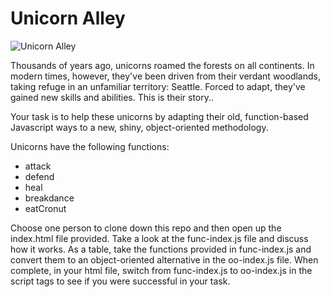 # Unicorn Alley

![Unicorn Alley](https://i.imgur.com/1P7ljmp.jpg "Unicorn Alley")

Thousands of years ago, unicorns roamed the forests on all continents.  In modern times, however, they've been driven from their verdant woodlands, taking refuge in an unfamiliar territory: Seattle.  Forced to adapt, they've gained new skills and abilities.  This is their story..

Your task is to help these unicorns by adapting their old, function-based Javascript ways to a new, shiny, object-oriented methodology.

Unicorns have the following functions:

* attack
* defend
* heal
* breakdance
* eatCronut

Choose one person to clone down this repo and then open up the index.html file provided. Take a look at the func-index.js file and discuss how it works.  As a table, take the functions provided in func-index.js and convert them to an object-oriented alternative in the oo-index.js file.  When complete, in your html file, switch from func-index.js to oo-index.js in the script tags to see if you were successful in your task.
